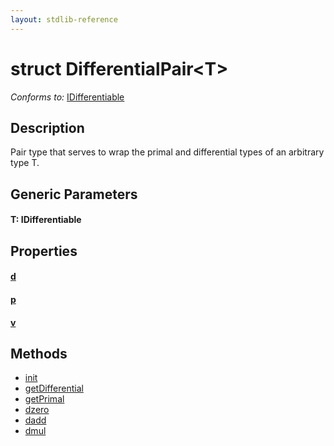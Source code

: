 ```yaml
---
layout: stdlib-reference
---
```


# struct DifferentialPair\<T\>

*Conforms to:* [IDifferentiable](/stdlib-reference/interfaces/IDifferentiable/index)

## Description

Pair type that serves to wrap the primal and
differential types of an arbitrary type T.

## Generic Parameters

#### T: IDifferentiable

## Properties

#### [d](/stdlib-reference/types/DifferentialPair/d)
#### [p](/stdlib-reference/types/DifferentialPair/p)
#### [v](/stdlib-reference/types/DifferentialPair/v)

## Methods

* [init](/stdlib-reference/types/DifferentialPair/init)
* [getDifferential](/stdlib-reference/types/DifferentialPair/getDifferential)
* [getPrimal](/stdlib-reference/types/DifferentialPair/getPrimal)
* [dzero](/stdlib-reference/types/DifferentialPair/dzero)
* [dadd](/stdlib-reference/types/DifferentialPair/dadd)
* [dmul](/stdlib-reference/types/DifferentialPair/dmul)

